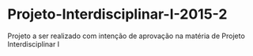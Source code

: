 # Projeto-Interdisciplinar-I-2015-2
Projeto a ser realizado com intenção de aprovação na matéria de Projeto Interdisciplinar I
